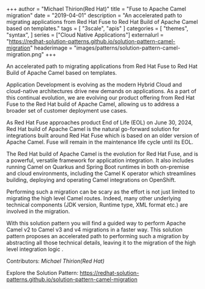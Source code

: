 +++
author = "Michael Thirion(Red Hat)"
title = "Fuse to Apache Camel migration"
date = "2019-04-01"
description = "An accelerated path to migrating applications from Red Hat Fuse to Red Hat Build of Apache Camel based on templates."
tags = [
    "3scale", "apis"
]
categories = [
    "themes",
    "syntax",
]
series = ["Cloud Native Applications"]
externalurl = "https://redhat-solution-patterns.github.io/solution-pattern-camel-migration"
headerimage = "images/patterns/solution-pattern-camel-migration.png"
+++

An accelerated path to migrating applications from Red Hat Fuse to Red Hat Build of Apache Camel based on templates.

<!--more-->

Application Development is evolving as the modern Hybrid Cloud and cloud-native architectures drive new demands on applications. As a part of this continual evolution, we are evolving our product offering from Red Hat Fuse to the Red Hat build of Apache Camel, allowing us to address a broader set of customer deployment use cases.

As Red Hat Fuse approaches product End of Life (EOL) on June 30, 2024, Red Hat build of Apache Camel is the natural go-forward solution for integrations built around Red Hat Fuse which is based on an older version of Apache Camel. Fuse will remain in the maintenance life cycle until its EOL.

The Red Hat build of Apache Camel is the evolution for Red Hat Fuse, and is a powerful, versatile framework for application integration. It also includes running Camel on Quarkus and Spring Boot runtimes in both on-premise and cloud environments, including the Camel K operator which streamlines building, deploying and operating Camel integrations on OpenShift.

Performing such a migration can be scary as the effort is not just limited to migrating the high level Camel routes. Indeed, many other underlying technical components (JDK version, Runtime type, XML format etc.) are involved in the migration.

With this solution pattern you will find a guided way to perform Apache Camel v2 to Camel v3 and v4 migrations in a faster way. This solution pattern proposes an accelerated path to performing such a migration by abstracting all those technical details, leaving it to the migration of the high level integration logic .



Contributors: _Michael Thirion(Red Hat)_

Explore the Solution Pattern: https://redhat-solution-patterns.github.io/solution-pattern-camel-migration